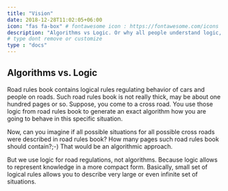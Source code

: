 ```yaml
---
title: "Vision"
date: 2018-12-28T11:02:05+06:00
icon: "fas fa-box" # fontawesome icon : https://fontawesome.com/icons
description: "Algorithms vs Logic. Or why all people understand logic, but only a small fraction of them can program."
# type dont remove or customize
type : "docs"
---
```


## Algorithms vs. Logic

Road rules book contains logical rules regulating behavior of cars and people on roads. Such road rules book is not really thick, may be about one hundred pages or so. Suppose, you come to a cross road. You use those logic from road rules book to generate an exact algorithm how you are going to behave in this specific situation.

Now, can you imagine if all possible situations for all possible cross roads were described in road rules book? How many pages such road rules book should contain?;-) That would be an algorithmic approach. 

But we use logic for road regulations, not algorithms. Because logic allows to represent knowledge in a more compact form. Basically, small set of logical rules allows you to describe very large or even infinite set of situations.